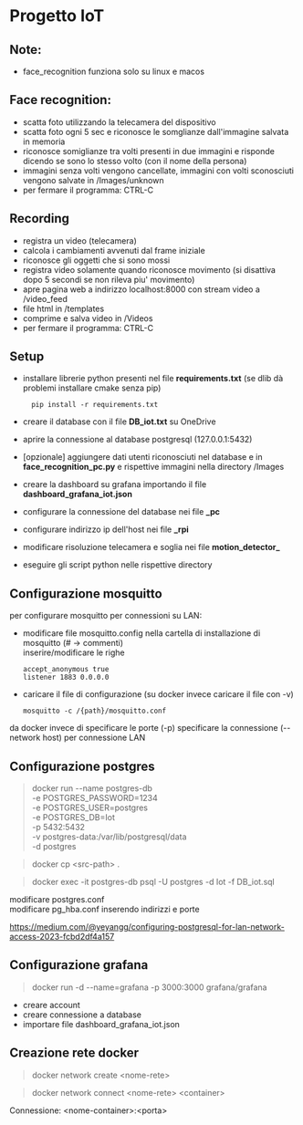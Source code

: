 # Progetto IoT
## Note:
  - face_recognition funziona solo su linux e macos

## Face recognition:
  - scatta foto utilizzando la telecamera del dispositivo
  - scatta foto ogni 5 sec e riconosce le somglianze dall'immagine salvata in memoria
  - riconosce somiglianze tra volti presenti in due immagini e risponde dicendo se sono lo stesso volto (con il nome della persona)
  - immagini senza volti vengono cancellate, immagini con volti sconosciuti vengono salvate in /Images/unknown
  - per fermare il programma: CTRL-C

## Recording
  - registra un video (telecamera)
  - calcola i cambiamenti avvenuti dal frame iniziale
  - riconosce gli oggetti che si sono mossi
  - registra video solamente quando riconosce movimento (si disattiva dopo 5 secondi se non rileva piu' movimento)
  - apre pagina web a indirizzo localhost:8000 con stream video a /video_feed
  - file html in /templates
  - comprime e salva video in /Videos
  - per fermare il programma: CTRL-C

## Setup
  - installare librerie python presenti nel file **requirements.txt** (se dlib dà problemi installare cmake senza pip)
    
          pip install -r requirements.txt
  - creare il database con il file **DB_iot.txt** su OneDrive
  - aprire la connessione al database postgresql (127.0.0.1:5432)
  - [opzionale] aggiungere dati utenti riconosciuti nel database e in **face_recognition_pc.py** e rispettive immagini nella directory /Images
  - creare la dashboard su grafana importando il file **dashboard_grafana_iot.json**
  - configurare la connessione del database nei file **_pc**
  - configurare indirizzo ip dell'host nei file **_rpi**
  - modificare risoluzione telecamera e soglia nei file **motion_detector_**
  - eseguire gli script python nelle rispettive directory

## Configurazione mosquitto
  per configurare mosquitto per connessioni su LAN:
  - modificare file mosquitto.config nella cartella di installazione di mosquitto (\# -> commenti) <br>
    inserire/modificare le righe

        accept_anonymous true
        listener 1883 0.0.0.0
  - caricare il file di configurazione (su docker invece caricare il file con -v)

        mosquitto -c /{path}/mosquitto.conf

  da docker invece di specificare le porte (-p) specificare la connessione (--network host) per connessione LAN
## Configurazione postgres
> docker run --name postgres-db \
  -e POSTGRES_PASSWORD=1234 \
  -e POSTGRES_USER=postgres \
  -e POSTGRES_DB=Iot \
  -p 5432:5432 \
  -v postgres-data:/var/lib/postgresql/data \
  -d postgres

> docker cp \<src-path\> . 
  
> docker exec -it postgres-db psql -U postgres -d Iot -f DB_iot.sql

modificare postgres.conf <br>
modificare pg_hba.conf inserendo indirizzi e porte

https://medium.com/@yeyangg/configuring-postgresql-for-lan-network-access-2023-fcbd2df4a157

## Configurazione grafana
> docker run -d --name=grafana -p 3000:3000 grafana/grafana

- creare account
- creare connessione a database
- importare file dashboard_grafana_iot.json

## Creazione rete docker
> docker network create \<nome-rete\>

> docker network connect \<nome-rete\> \<container\>

Connessione: \<nome-container\>:\<porta\>
